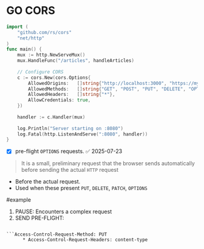# GO CORS
```go
import (
    "github.com/rs/cors"
    "net/http"
)
func main() {
    mux := http.NewServeMux()
    mux.HandleFunc("/articles", handleArticles)
    
    // Configure CORS
    c := cors.New(cors.Options{
        AllowedOrigins:   []string{"http://localhost:3000", "https://myapp.com"},
        AllowedMethods:   []string{"GET", "POST", "PUT", "DELETE", "OPTIONS"},
        AllowedHeaders:   []string{"*"},
        AllowCredentials: true,
    })
    
    handler := c.Handler(mux)
    
    log.Println("Server starting on :8080")
    log.Fatal(http.ListenAndServe(":8080", handler))
}
```

- [x] pre-flight `OPTIONS` requests. ✅ 2025-07-23

>  It is a small, preliminary request that the browser sends  automatically before sending the actual `HTTP` request
- Before the actual request. 
- Used when these present `PUT`, `DELETE`, `PATCH`, `OPTIONS`

#example 
1. PAUSE: Encounters a complex request 
2.  SEND PRE-FLIGHT:  

```

```Access-Control-Request-Method: PUT
      * Access-Control-Request-Headers: content-type